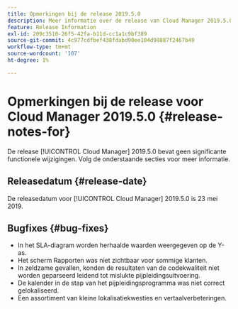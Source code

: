 ```yaml
---
title: Opmerkingen bij de release 2019.5.0
description: Meer informatie over de release van Cloud Manager 2019.5.0.
feature: Release Information
exl-id: 209c3510-26f5-42fa-b11d-cc1a1c9bf389
source-git-commit: 4c977cdfbef438fdabd90ee104d98887f2467b49
workflow-type: tm+mt
source-wordcount: '107'
ht-degree: 1%

---
```


# Opmerkingen bij de release voor Cloud Manager 2019.5.0 {#release-notes-for}

De release [!UICONTROL Cloud Manager] 2019.5.0 bevat geen significante functionele wijzigingen. Volg de onderstaande secties voor meer informatie.

## Releasedatum {#release-date}

De releasedatum voor [!UICONTROL Cloud Manager] 2019.5.0 is 23 mei 2019.


## Bugfixes {#bug-fixes}

* In het SLA-diagram worden herhaalde waarden weergegeven op de Y-as.
* Het scherm Rapporten was niet zichtbaar voor sommige klanten.
* In zeldzame gevallen, konden de resultaten van de codekwaliteit niet worden geparseerd leidend tot mislukte pijpleidingsuitvoering.
* De kalender in de stap van het pijpleidingsprogramma was niet correct gelokaliseerd.
* Een assortiment van kleine lokalisatiekwesties en vertaalverbeteringen.
